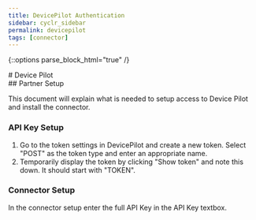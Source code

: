 ```yaml
---
title: DevicePilot Authentication
sidebar: cyclr_sidebar
permalink: devicepilot
tags: [connector]
---
```

{::options parse_block_html="true" /}
<section class="card">
# Device Pilot


</section>
<section class="card">
## Partner Setup

This document will explain what is needed to setup access to Device Pilot and install the connector.

### API Key Setup

1. Go to the token settings in DevicePilot and create a new token. Select "POST" as the token type and enter an appropriate name.
2. Temporarily display the token by clicking "Show token" and note this down. It should start with "TOKEN".

### Connector Setup

In the connector setup enter the full API Key in the API Key textbox.

</section>

